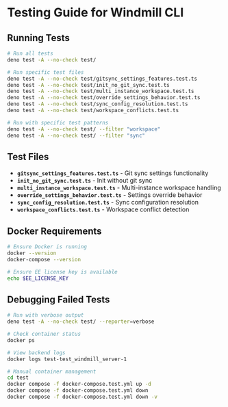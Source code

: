 # Testing Guide for Windmill CLI

## Running Tests

```bash
# Run all tests
deno test -A --no-check test/

# Run specific test files
deno test -A --no-check test/gitsync_settings_features.test.ts
deno test -A --no-check test/init_no_git_sync.test.ts
deno test -A --no-check test/multi_instance_workspace.test.ts
deno test -A --no-check test/override_settings_behavior.test.ts
deno test -A --no-check test/sync_config_resolution.test.ts
deno test -A --no-check test/workspace_conflicts.test.ts

# Run with specific test patterns
deno test -A --no-check test/ --filter "workspace"
deno test -A --no-check test/ --filter "sync"
```

## Test Files

- **`gitsync_settings_features.test.ts`** - Git sync settings functionality
- **`init_no_git_sync.test.ts`** - Init without git sync
- **`multi_instance_workspace.test.ts`** - Multi-instance workspace handling
- **`override_settings_behavior.test.ts`** - Settings override behavior
- **`sync_config_resolution.test.ts`** - Sync configuration resolution
- **`workspace_conflicts.test.ts`** - Workspace conflict detection

## Docker Requirements

```bash
# Ensure Docker is running
docker --version
docker-compose --version

# Ensure EE license key is available
echo $EE_LICENSE_KEY
```

## Debugging Failed Tests

```bash
# Run with verbose output
deno test -A --no-check test/ --reporter=verbose

# Check container status
docker ps

# View backend logs
docker logs test-test_windmill_server-1

# Manual container management
cd test
docker compose -f docker-compose.test.yml up -d
docker compose -f docker-compose.test.yml down
docker compose -f docker-compose.test.yml down -v
```